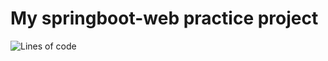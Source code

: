 # My springboot-web practice project

![Lines of code](https://img.shields.io/tokei/lines/github/bczhc/springboot-web)